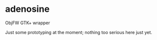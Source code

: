 adenosine
=========

ObjFW GTK+ wrapper

Just some prototyping at the moment; nothing too serious here just yet.
